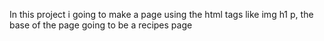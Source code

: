 In this project i going to make a page using the html tags like img h1 p, the base of the page going to be a recipes page
